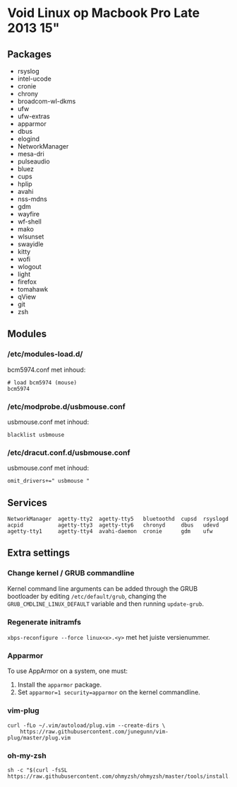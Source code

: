 # Void Linux op Macbook Pro Late 2013 15"

## Packages

* rsyslog
* intel-ucode
* cronie
* chrony
* broadcom-wl-dkms
* ufw
* ufw-extras
* apparmor
* dbus
* elogind
* NetworkManager
* mesa-dri
* pulseaudio
* bluez
* cups
* hplip
* avahi
* nss-mdns
* gdm
* wayfire
* wf-shell
* mako
* wlsunset
* swayidle
* kitty
* wofi
* wlogout
* light
* firefox
* tomahawk
* qView
* git
* zsh

## Modules

### /etc/modules-load.d/

bcm5974.conf met inhoud:

```
# load bcm5974 (mouse)
bcm5974
```

### /etc/modprobe.d/usbmouse.conf

usbmouse.conf met inhoud:

```
blacklist usbmouse
```

### /etc/dracut.conf.d/usbmouse.conf

usbmouse.conf met inhoud:

```
omit_drivers+=" usbmouse "
```

## Services

```
NetworkManager  agetty-tty2  agetty-tty5   bluetoothd  cupsd  rsyslogd
acpid           agetty-tty3  agetty-tty6   chronyd     dbus   udevd
agetty-tty1     agetty-tty4  avahi-daemon  cronie      gdm    ufw
```

## Extra settings

### Change kernel / GRUB commandline

Kernel command line arguments can be added through the GRUB bootloader by editing ```/etc/default/grub```, changing the ```GRUB_CMDLINE_LINUX_DEFAULT``` variable and then running ```update-grub```.

### Regenerate initramfs

```xbps-reconfigure --force linux<x>.<y>``` met het juiste versienummer.

### Apparmor

To use AppArmor on a system, one must:

1. Install the ```apparmor``` package.
2. Set ```apparmor=1 security=apparmor``` on the kernel commandline.

### vim-plug

```
curl -fLo ~/.vim/autoload/plug.vim --create-dirs \
    https://raw.githubusercontent.com/junegunn/vim-plug/master/plug.vim
```

### oh-my-zsh

```
sh -c "$(curl -fsSL https://raw.githubusercontent.com/ohmyzsh/ohmyzsh/master/tools/install.sh)"
```
